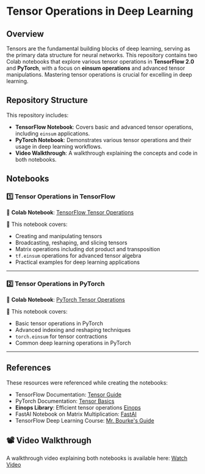 # Tensor Operations in Deep Learning

## Overview
Tensors are the fundamental building blocks of deep learning, serving as the primary data structure for neural networks. This repository contains two Colab notebooks that explore various tensor operations in **TensorFlow 2.0** and **PyTorch**, with a focus on **einsum operations** and advanced tensor manipulations. Mastering tensor operations is crucial for excelling in deep learning.

## Repository Structure
This repository includes:
- **TensorFlow Notebook**: Covers basic and advanced tensor operations, including `einsum` applications.
- **PyTorch Notebook**: Demonstrates various tensor operations and their usage in deep learning workflows.
- **Video Walkthrough**: A walkthrough explaining the concepts and code in both notebooks.

## Notebooks

### 1️⃣ Tensor Operations in TensorFlow 
📌 **Colab Notebook**: [TensorFlow Tensor Operations](https://colab.research.google.com/drive/1calK9JlmT40GuiT1wXH4lCKlOZCpwPzr?usp=sharing)

🔹 This notebook covers:
- Creating and manipulating tensors
- Broadcasting, reshaping, and slicing tensors
- Matrix operations including dot product and transposition
- `tf.einsum` operations for advanced tensor algebra
- Practical examples for deep learning applications

---
### 2️⃣ Tensor Operations in PyTorch
📌 **Colab Notebook**: [PyTorch Tensor Operations](https://colab.research.google.com/drive/1fpDuYr7bYNnOEsZJnuYVkVRWtp2lInOg?usp=sharing)

🔹 This notebook covers:
- Basic tensor operations in PyTorch
- Advanced indexing and reshaping techniques
- `torch.einsum` for tensor contractions
- Common deep learning operations in PyTorch

---

## References
These resources were referenced while creating the notebooks:
- TensorFlow Documentation: [Tensor Guide](https://www.tensorflow.org/guide/tensor)
- PyTorch Documentation: [Tensor Basics](https://pytorch.org/tutorials/beginner/blitz/tensor_tutorial.html)
- **Einops Library**: Efficient tensor operations [Einops](https://einops.rocks/pytorch-examples.html)
- FastAI Notebook on Matrix Multiplication: [FastAI](https://colab.research.google.com/github/fastai/course-v3/blob/master/nbs/dl2/01_matmul.ipynb)
- TensorFlow Deep Learning Course: [Mr. Bourke's Guide](https://github.com/mrdbourke/tensorflow-deep-learning)

## 📽️ Video Walkthrough
A walkthrough video explaining both notebooks is available here: [Watch Video](https://youtu.be/FqeCmwm7lfo)

